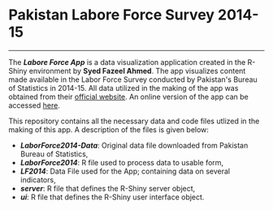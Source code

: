 # Pakistan Labore Force Survey 2014-15
***

The ***Labore Force App*** is a data visualization application created in the R-Shiny environment by **Syed Fazeel Ahmed**. The app visualizes content made available in the Labor Force Survey conducted by Pakistan's Bureau of Statistics in 2014-15. All data utilized in the making of the app was obtained from their [official website](http://www.pbs.gov.pk/). An online version of the app can be accessed [here](https://fazeelahmedsyed.shinyapps.io/labourapp/).

This repository contains all the necessary data and code files utlized in the making of this app. A description of the files is given below:

* ***LaborForce2014-Data***: Original data file downloaded from Pakistan Bureau of Statistics,
* ***LaborForce2014***: R file used to process data to usable form,
* ***LF2014***: Data File used for the App; containing data on several indicators,
* ***server***: R file that defines the R-Shiny server object,
* ***ui***: R file that defines the R-Shiny user interface object.

